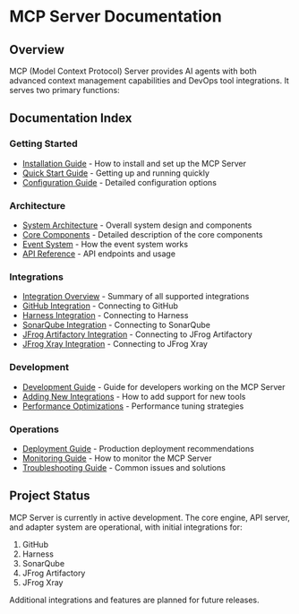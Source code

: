 # MCP Server Documentation

## Overview

MCP (Model Context Protocol) Server provides AI agents with both advanced context management capabilities and DevOps tool integrations. It serves two primary functions:

## Documentation Index

### Getting Started
- [Installation Guide](installation-guide.md) - How to install and set up the MCP Server
- [Quick Start Guide](quick-start-guide.md) - Getting up and running quickly
- [Configuration Guide](configuration-guide.md) - Detailed configuration options

### Architecture
- [System Architecture](system-architecture.md) - Overall system design and components
- [Core Components](core-components.md) - Detailed description of the core components
- [Event System](event-system.md) - How the event system works
- [API Reference](api-reference.md) - API endpoints and usage

### Integrations
- [Integration Overview](integration-overview.md) - Summary of all supported integrations
- [GitHub Integration](github-integration.md) - Connecting to GitHub
- [Harness Integration](harness-integration.md) - Connecting to Harness
- [SonarQube Integration](sonarqube-integration.md) - Connecting to SonarQube
- [JFrog Artifactory Integration](artifactory-integration.md) - Connecting to JFrog Artifactory
- [JFrog Xray Integration](xray-integration.md) - Connecting to JFrog Xray

### Development
- [Development Guide](development-guide.md) - Guide for developers working on the MCP Server
- [Adding New Integrations](adding-new-integrations.md) - How to add support for new tools
- [Performance Optimizations](performance-optimizations.md) - Performance tuning strategies

### Operations
- [Deployment Guide](deployment-guide.md) - Production deployment recommendations
- [Monitoring Guide](monitoring-guide.md) - How to monitor the MCP Server
- [Troubleshooting Guide](troubleshooting-guide.md) - Common issues and solutions

## Project Status

MCP Server is currently in active development. The core engine, API server, and adapter system are operational, with initial integrations for:

1. GitHub
2. Harness
3. SonarQube
4. JFrog Artifactory
5. JFrog Xray

Additional integrations and features are planned for future releases.